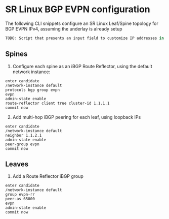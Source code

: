 # SR Linux BGP EVPN configuration

The following CLI snippets configure an SR Linux Leaf/Spine topology for BGP EVPN IPv4, assuming the underlay is already setup

```js script  
TODO: Script that presents an input field to customize IP addresses in the snippets below
```  
## Spines

1. Configure each spine as an iBGP Route Reflector, using the default network instance:
```
enter candidate
/network-instance default
protocols bgp group evpn
evpn
admin-state enable
route-reflector client true cluster-id 1.1.1.1
commit now
```

2. Add multi-hop iBGP peering for each leaf, using loopback IPs
```
enter candidate
/network-instance default
neighbor 1.1.2.1
admin-state enable
peer-group evpn
commit now
```

## Leaves

1. Add a Route Reflector iBGP group
```
enter candidate
/network-instance default
group evpn-rr
peer-as 65000
evpn
admin-state enable
commit now
```
